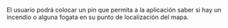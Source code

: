 El usuario podrá colocar un pin que permita a la aplicación saber si hay un incendio o alguna fogata en su punto de localización del mapa.